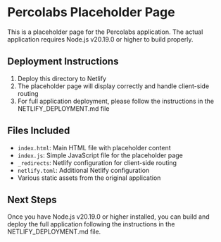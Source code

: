 # Percolabs Placeholder Page

This is a placeholder page for the Percolabs application. The actual application requires Node.js v20.19.0 or higher to build properly.

## Deployment Instructions

1. Deploy this directory to Netlify
2. The placeholder page will display correctly and handle client-side routing
3. For full application deployment, please follow the instructions in the NETLIFY_DEPLOYMENT.md file

## Files Included

- `index.html`: Main HTML file with placeholder content
- `index.js`: Simple JavaScript file for the placeholder page
- `_redirects`: Netlify configuration for client-side routing
- `netlify.toml`: Additional Netlify configuration
- Various static assets from the original application

## Next Steps

Once you have Node.js v20.19.0 or higher installed, you can build and deploy the full application following the instructions in the NETLIFY_DEPLOYMENT.md file.